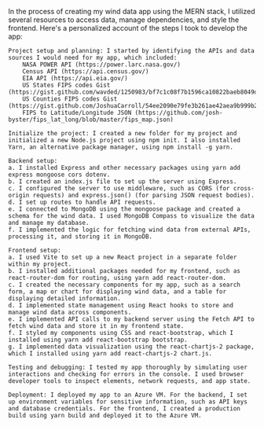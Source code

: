 In the process of creating my wind data app using the MERN stack, I utilized several resources to access data, manage dependencies, and style the frontend. Here's a personalized account of the steps I took to develop the app:

    Project setup and planning: I started by identifying the APIs and data sources I would need for my app, which included:
        NASA POWER API (https://power.larc.nasa.gov/)
        Census API (https://api.census.gov/)
        EIA API (https://api.eia.gov/)
        US States FIPS codes Gist (https://gist.github.com/wavded/1250983/bf7c1c08f7b1596ca10822baeb8049d7350b0a4b)
        US Counties FIPS codes Gist (https://gist.github.com/JoshuaCarroll/54ee2090e79fe3b261ae42aea9b999b2)
        FIPS to Latitude/Longitude JSON (https://github.com/josh-byster/fips_lat_long/blob/master/fips_map.json)

    Initialize the project: I created a new folder for my project and initialized a new Node.js project using npm init. I also installed Yarn, an alternative package manager, using npm install -g yarn.

    Backend setup:
    a. I installed Express and other necessary packages using yarn add express mongoose cors dotenv.
    b. I created an index.js file to set up the server using Express.
    c. I configured the server to use middleware, such as CORS (for cross-origin requests) and express.json() (for parsing JSON request bodies).
    d. I set up routes to handle API requests.
    e. I connected to MongoDB using the mongoose package and created a schema for the wind data. I used MongoDB Compass to visualize the data and manage my database.
    f. I implemented the logic for fetching wind data from external APIs, processing it, and storing it in MongoDB.

    Frontend setup:
    a. I used Vite to set up a new React project in a separate folder within my project.
    b. I installed additional packages needed for my frontend, such as react-router-dom for routing, using yarn add react-router-dom.
    c. I created the necessary components for my app, such as a search form, a map or chart for displaying wind data, and a table for displaying detailed information.
    d. I implemented state management using React hooks to store and manage wind data across components.
    e. I implemented API calls to my backend server using the Fetch API to fetch wind data and store it in my frontend state.
    f. I styled my components using CSS and react-bootstrap, which I installed using yarn add react-bootstrap bootstrap.
    g. I implemented data visualization using the react-chartjs-2 package, which I installed using yarn add react-chartjs-2 chart.js.

    Testing and debugging: I tested my app thoroughly by simulating user interactions and checking for errors in the console. I used browser developer tools to inspect elements, network requests, and app state.

    Deployment: I deployed my app to an Azure VM. For the backend, I set up environment variables for sensitive information, such as API keys and database credentials. For the frontend, I created a production build using yarn build and deployed it to the Azure VM.